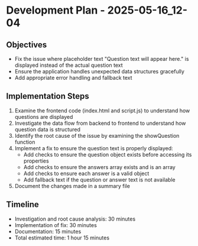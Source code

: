# Development Plan - 2025-05-16_12-04

## Objectives
- Fix the issue where placeholder text "Question text will appear here." is displayed instead of the actual question text
- Ensure the application handles unexpected data structures gracefully
- Add appropriate error handling and fallback text

## Implementation Steps
1. Examine the frontend code (index.html and script.js) to understand how questions are displayed
2. Investigate the data flow from backend to frontend to understand how question data is structured
3. Identify the root cause of the issue by examining the showQuestion function
4. Implement a fix to ensure the question text is properly displayed:
   - Add checks to ensure the question object exists before accessing its properties
   - Add checks to ensure the answers array exists and is an array
   - Add checks to ensure each answer is a valid object
   - Add fallback text if the question or answer text is not available
5. Document the changes made in a summary file

## Timeline
- Investigation and root cause analysis: 30 minutes
- Implementation of fix: 30 minutes
- Documentation: 15 minutes
- Total estimated time: 1 hour 15 minutes

